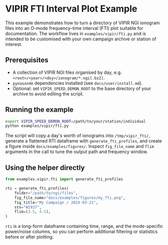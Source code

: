 # VIPIR FTI Interval Plot Example

This example demonstrates how to turn a directory of VIPIR NGI ionogram files into
an O-mode frequency–time interval (FTI) plot suitable for documentation.
The workflow lives in `examples/vipir/fti.py` and is intended to be customised
with your own campaign archive or station of interest.

## Prerequisites

- A collection of VIPIR NGI files organised by day, e.g.
  `<root>/<year>/<doy>/ionogram/*.ngi[.bz2]`.
- `pynasonde` dependencies installed (see `docs/user/install.md`).
- Optional: set `VIPIR_SPEED_DEMON_ROOT` to the base directory of your archive to
  avoid editing the script.

## Running the example

```bash
export VIPIR_SPEED_DEMON_ROOT=/path/to/your/station/individual
python examples/vipir/fti.py
```

The script will copy a day's worth of ionograms into `/tmp/vipir_fti/`,
generate a flattened RTI dataframe with `generate_fti_profiles`, and create a
figure inside `docs/examples/figures/`. Inspect `fig_file_name` and `flim`
arguments in the call to tune the output path and frequency window.

## Using the helper directly

```python
from examples.vipir.fti import generate_fti_profiles

rti = generate_fti_profiles(
    folder="/path/to/ngi/files",
    fig_file_name="docs/examples/figures/my_fti.png",
    fig_title="My Campaign / 2024-03-21",
    stn="WI937",
    flim=(3.5, 4.5),
)
```

`rti` is a long-form dataframe containing time, range, and the mode-specific
power/noise columns, so you can perform additional filtering or statistics
before or after plotting.
